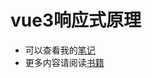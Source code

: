 # vue3响应式原理

* 可以查看我的[笔记](https://flowus.cn/redsanjin/d643049b-bf17-49f9-b2e9-3035c5289555)
* 更多内容请阅读[书籍](https://flowus.cn/32fc7df1-b4df-4675-a86e-e1c47c7eebec)